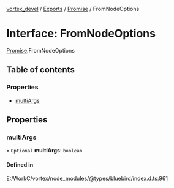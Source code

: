 [vortex_devel](../README.md) / [Exports](../modules.md) / [Promise](../modules/Promise.md) / FromNodeOptions

# Interface: FromNodeOptions

[Promise](../modules/Promise.md).FromNodeOptions

## Table of contents

### Properties

- [multiArgs](Promise.FromNodeOptions.md#multiargs)

## Properties

### multiArgs

• `Optional` **multiArgs**: `boolean`

#### Defined in

E:/WorkC/vortex/node_modules/@types/bluebird/index.d.ts:961
